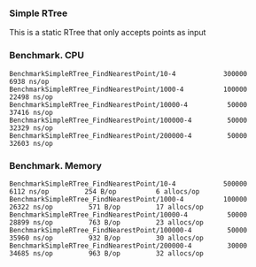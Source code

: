 ### Simple RTree

This is a static RTree that only accepts points as input


### Benchmark. CPU

    BenchmarkSimpleRTree_FindNearestPoint/10-4         	  300000	      6938 ns/op
    BenchmarkSimpleRTree_FindNearestPoint/1000-4       	  100000	     22498 ns/op
    BenchmarkSimpleRTree_FindNearestPoint/10000-4      	   50000	     37416 ns/op
    BenchmarkSimpleRTree_FindNearestPoint/100000-4     	   50000	     32329 ns/op
    BenchmarkSimpleRTree_FindNearestPoint/200000-4     	   50000	     32603 ns/op

### Benchmark. Memory

    BenchmarkSimpleRTree_FindNearestPoint/10-4         	  500000	      6112 ns/op	     254 B/op	       6 allocs/op
    BenchmarkSimpleRTree_FindNearestPoint/1000-4       	  100000	     26322 ns/op	     571 B/op	      17 allocs/op
    BenchmarkSimpleRTree_FindNearestPoint/10000-4      	   50000	     28899 ns/op	     763 B/op	      23 allocs/op
    BenchmarkSimpleRTree_FindNearestPoint/100000-4     	   50000	     35960 ns/op	     932 B/op	      30 allocs/op
    BenchmarkSimpleRTree_FindNearestPoint/200000-4     	   30000	     34685 ns/op	     963 B/op	      32 allocs/op
